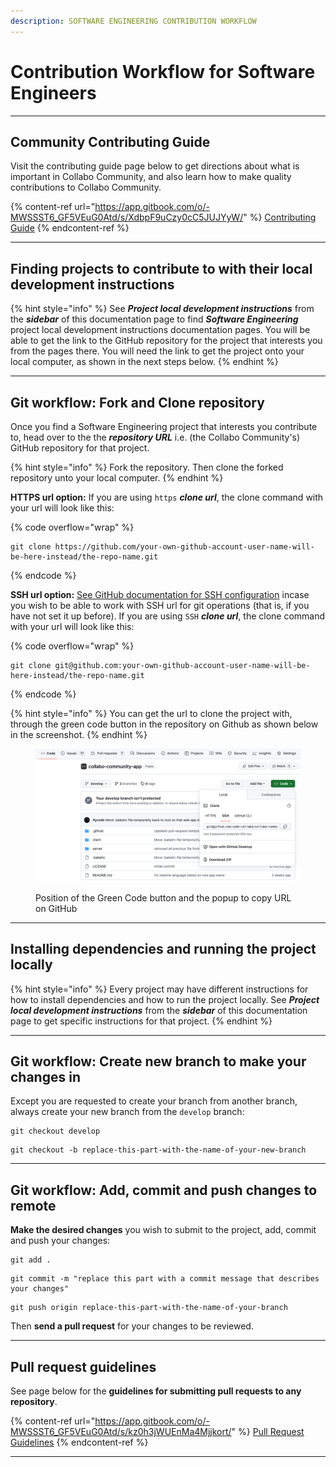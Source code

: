 ```yaml
---
description: SOFTWARE ENGINEERING CONTRIBUTION WORKFLOW
---
```


# Contribution Workflow for Software Engineers

***

## Community Contributing Guide

Visit the contributing guide page below to get directions about what is important in Collabo Community, and also learn how to make quality contributions to Collabo Community.

{% content-ref url="https://app.gitbook.com/o/-MWSSST6_GF5VEuG0Atd/s/XdbpF9uCzy0cC5JUJYyW/" %}
[Contributing Guide](https://app.gitbook.com/o/-MWSSST6\_GF5VEuG0Atd/s/XdbpF9uCzy0cC5JUJYyW/)
{% endcontent-ref %}

***

## Finding projects to contribute to with their local development instructions

{% hint style="info" %}
See _**Project local development instructions**_ from the _**sidebar**_ of this documentation page to find _**Software Engineering**_ project local development instructions documentation pages. You will be able to get the link to the GitHub repository for the project that interests you from the pages there. You will need the link to get the project onto your local computer, as shown in the next steps below.
{% endhint %}

***

## Git workflow: Fork and Clone repository

Once you find a Software Engineering project that interests you contribute to, head over to the the _**repository URL**_ i.e. (the Collabo Community's) GitHub repository for that project.

{% hint style="info" %}
Fork the repository. Then clone the forked repository unto your local computer.
{% endhint %}

**HTTPS url option:** If you are using `https` _**clone url**_, the clone command with your url will look like this:

{% code overflow="wrap" %}
```
git clone https://github.com/your-own-github-account-user-name-will-be-here-instead/the-repo-name.git
```
{% endcode %}

**SSH url option:** [See GitHub documentation for SSH configuration](https://docs.github.com/en/authentication/connecting-to-github-with-ssh) incase you wish to be able to work with SSH url for git operations (that is, if you have not set it up before). If you are using `SSH` _**clone url**_, the clone command with your url will look like this:

{% code overflow="wrap" %}
```
git clone git@github.com:your-own-github-account-user-name-will-be-here-instead/the-repo-name.git
```
{% endcode %}

{% hint style="info" %}
You can get the url to clone the project with, through the green code button in the repository on Github as shown below in the screenshot.
{% endhint %}

<figure><img src=".gitbook/assets/Screenshot 2023-11-13 at 01.39.27 (1).png" alt=""><figcaption><p>Position of the Green Code button and the popup to copy URL on GitHub</p></figcaption></figure>

***

## Installing dependencies and running the project locally

{% hint style="info" %}
Every project may have different instructions for how to install dependencies and how to run the project locally. See _**Project local development instructions**_ from the _**sidebar**_ of this documentation page to get specific instructions for that project.
{% endhint %}

***

## Git workflow: Create new branch to make your changes in

Except you are requested to create your branch from another branch, always create your new branch from the `develop` branch:

```
git checkout develop
```

```
git checkout -b replace-this-part-with-the-name-of-your-new-branch
```

***

## Git workflow: Add, commit and push changes to remote

**Make the desired changes** you wish to submit to the project, add, commit and push your changes:

```
git add .
```

```
git commit -m "replace this part with a commit message that describes your changes"
```

```
git push origin replace-this-part-with-the-name-of-your-branch
```

Then **send a pull request** for your changes to be reviewed.

***

## Pull request guidelines

See page below for the **guidelines for submitting pull requests to any repository**.

{% content-ref url="https://app.gitbook.com/o/-MWSSST6_GF5VEuG0Atd/s/kz0h3jWUEnMa4Mjjkort/" %}
[Pull Request Guidelines](https://app.gitbook.com/o/-MWSSST6\_GF5VEuG0Atd/s/kz0h3jWUEnMa4Mjjkort/)
{% endcontent-ref %}

***
